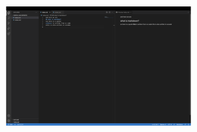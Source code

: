 ![Image](https://github.com/Kevinxsn/cse15l-lab-reports/blob/main/Screen%20Shot%202022-09-27%20at%208.56.18%20PM.png)
